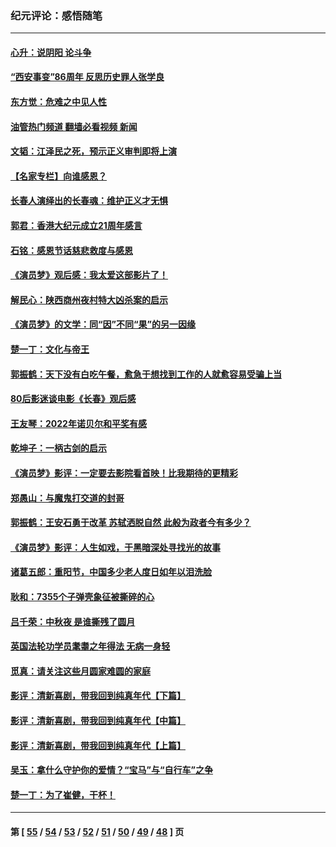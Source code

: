 ### 纪元评论：感悟随笔
---
#### [心升：说阴阳 论斗争](../../pages/nsc1035/n13885189.md?12290330) 
#### [“西安事变”86周年 反思历史罪人张学良](../../pages/nsc1035/n13882019.md?12290330) 
#### [东方觉：危难之中见人性](../../pages/nsc1035/n13881549.md?12290330) 
#### [油管热门频道 翻墙必看视频 新闻](ok?12290330)
#### [文韬：江泽民之死，预示正义审判即将上演](../../pages/nsc1035/n13877698.md?12290330) 
#### [【名家专栏】向谁感恩？](../../pages/nsc1035/n13873797.md?12290330) 
#### [长春人演绎出的长春魂：维护正义才无惧](../../pages/nsc1035/n13871764.md?12290330) 
#### [郭君：香港大纪元成立21周年感言](../../pages/nsc1035/n13871269.md?12290330) 
#### [石铭：感恩节话慈悲救度与感恩](../../pages/nsc1035/n13869863.md?12290330) 
#### [《演员梦》观后感：我太爱这部影片了！](../../pages/nsc1035/n13866783.md?12290330) 
#### [解民心：陕西商州夜村特大凶杀案的启示](../../pages/nsc1035/n13865339.md?12290330) 
#### [《演员梦》的文学：同“因”不同“果”的另一因缘](../../pages/nsc1035/n13863930.md?12290330) 
#### [楚一丁：文化与帝王](../../pages/nsc1035/n13863143.md?12290330) 
#### [郭振鹤：天下没有白吃午餐，愈急于想找到工作的人就愈容易受骗上当](../../pages/nsc1035/n13860772.md?12290330) 
#### [80后影迷谈电影《长春》观后感](../../pages/nsc1035/n13852708.md?12290330) 
#### [王友琴：2022年诺贝尔和平奖有感](../../pages/nsc1035/n13848079.md?12290330) 
#### [乾坤子：一柄古剑的启示](../../pages/nsc1035/n13841954.md?12290330) 
#### [《演员梦》影评：一定要去影院看首映！比我期待的更精彩](../../pages/nsc1035/n13840865.md?12290330) 
#### [郑愚山：与魔鬼打交道的封哥](../../pages/nsc1035/n13840314.md?12290330) 
#### [郭振鹤：王安石勇于改革 苏轼洒脱自然 此般为政者今有多少？](../../pages/nsc1035/n13836901.md?12290330) 
#### [《演员梦》影评：人生如戏，于黑暗深处寻找光的故事](../../pages/nsc1035/n13832182.md?12290330) 
#### [诸葛五郎：重阳节，中国多少老人度日如年以泪洗脸](../../pages/nsc1035/n13831696.md?12290330) 
#### [耿和：7355个子弹壳象征被撕碎的心](../../pages/nsc1035/n13830612.md?12290330) 
#### [吕千荣：中秋夜 是谁撕残了圆月](../../pages/nsc1035/n13824365.md?12290330) 
#### [英国法轮功学员耄耋之年得法 无病一身轻](../../pages/nsc1035/n13821415.md?12290330) 
#### [觅真：请关注这些月圆家难圆的家庭](../../pages/nsc1035/n13817374.md?12290330) 
#### [影评：清新喜剧，带我回到纯真年代【下篇】](../../pages/nsc1035/n13806698.md?12290330) 
#### [影评：清新喜剧，带我回到纯真年代【中篇】](../../pages/nsc1035/n13806120.md?12290330) 
#### [影评：清新喜剧，带我回到纯真年代【上篇】](../../pages/nsc1035/n13805467.md?12290330) 
#### [吴玉：拿什么守护你的爱情？“宝马”与“自行车”之争](../../pages/nsc1035/n13804482.md?12290330) 
#### [楚一丁：为了崔健，干杯！](../../pages/nsc1035/n13802006.md?12290330) 

---
#### 第 [ [55](./55.md?12290330) / [54](./54.md?12290330) / [53](./53.md?12290330) / [52](./52.md?12290330) / [51](./51.md?12290330) / [50](./50.md?12290330) / [49](./49.md?12290330) / [48](./48.md?12290330) ] 页
